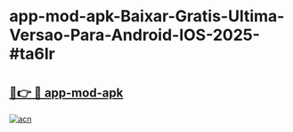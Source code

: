 # app-mod-apk-Baixar-Gratis-Ultima-Versao-Para-Android-IOS-2025-#ta6lr

# <h2><a href="https://ainizakaria.my?title=app-mod-apk&ref=24M">🔗👉 🔴 app-mod-apk</a></h2>

[![acn](https://github.com/user-attachments/assets/0f9c940e-d8b0-45ae-aac7-cd30a18b3e1c)](https://ainizakaria.my?title=app-mod-apk&ref=24M)

